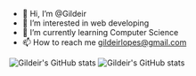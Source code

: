 - 👋 Hi, I’m @Gildeir
- 👀 I’m interested in web developing
- 🌱 I’m currently learning Computer Science
- 📫 How to reach me gildeirlopes@gmail.com



<!---
Gildeir/Gildeir is a ✨ special ✨ repository because its `README.md` (this file) appears on your GitHub profile.
You can click the Preview link to take a look at your changes.
--->
![Gildeir's GitHub stats](https://github-readme-stats.vercel.app/api?username=gildeir&show_icons=true)
![Gildeir's GitHub stats](https://github-readme-stats.vercel.app/api?username=gildeir&show_icons=true&theme=radical)


